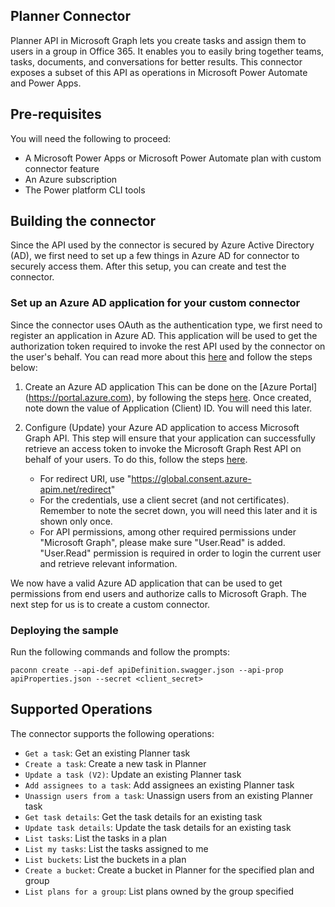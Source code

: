 
## Planner Connector
Planner API in Microsoft Graph lets you create tasks and assign them to users in a group in Office 365. It enables you to easily bring together teams, tasks, documents, and conversations for better results. This connector exposes a subset of this API as operations in Microsoft Power Automate and Power Apps.

## Pre-requisites
You will need the following to proceed:
* A Microsoft Power Apps or Microsoft Power Automate plan with custom connector feature
* An Azure subscription
* The Power platform CLI tools

## Building the connector 
Since the API used by the connector is secured by Azure Active Directory (AD), we first need to set up a few things in Azure AD for connector to securely access  them.  After this setup, you can create and test the connector.

### Set up an Azure AD application for your custom connector
Since the connector uses OAuth as the authentication type, we first need to register an application in Azure AD.  This application will be used to get the authorization token required to invoke the rest API used by the connector on the user's behalf.  You can read more about this [here](https://docs.microsoft.com/en-us/azure/active-directory/develop/authentication-scenarios) and follow the steps below:

1. Create an Azure AD application
This can be done on the [Azure Portal] (https://portal.azure.com), by following the steps [here](https://docs.microsoft.com/en-us/azure/active-directory/develop/quickstart-register-app).  Once created, note down the value of Application (Client) ID.  You will need this later.

2. Configure (Update) your Azure AD application to access Microsoft Graph API. This step will ensure that your application can successfully retrieve an access token to invoke the Microsoft Graph Rest API on behalf of your users. To do this, follow the steps [here](https://docs.microsoft.com/en-us/azure/active-directory/develop/quickstart-configure-app-access-web-apis).
    - For redirect URI, use "https://global.consent.azure-apim.net/redirect"
    - For the credentials, use a client secret (and not certificates).  Remember to note the secret down, you will need this later and it is shown only once.
    - For API permissions, among other required permissions under "Microsoft Graph", please make sure "User.Read" is added. "User.Read" permission is required in order to login the current user and retrieve relevant information.
   
We now have a valid Azure AD application that can be used to get permissions from end users and authorize calls to Microsoft Graph. The next step for us is to create a custom connector.

### Deploying the sample
Run the following commands and follow the prompts:

```paconn
paconn create --api-def apiDefinition.swagger.json --api-prop apiProperties.json --secret <client_secret>
```

## Supported Operations
The connector supports the following operations:
* `Get a task`: Get an existing Planner task
* `Create a task`: Create a new task in Planner
* `Update a task (V2)`: Update an existing Planner task
* `Add assignees to a task`: Add assignees an existing Planner task
* `Unassign users from a task`: Unassign users from an existing Planner task
* `Get task details`: Get the task details for an existing task
* `Update task details`: Update the task details for an existing task
* `List tasks`: List the tasks in a plan
* `List my tasks`: List the tasks assigned to me
* `List buckets`: List the buckets in a plan
* `Create a bucket`: Create a bucket in Planner for the specified plan and group
* `List plans for a group`: List plans owned by the group specified




